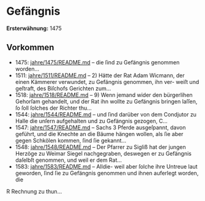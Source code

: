 # Gefängnis

**Ersterwähnung:** 1475

## Vorkommen
- 1475: [jahre/1475/README.md](../jahre/1475/README.md) – die ſind zu Gefängnis genommen worden...
- 1511: [jahre/1511/README.md](../jahre/1511/README.md) – 2) Hätte der Rat Adam Wicmann, der einen
Kämmerer verwundet, zu Gefängnis genommen, ihn ver-
weiſt und geſtraft, des Biſchofs Gerichten zum...
- 1518: [jahre/1518/README.md](../jahre/1518/README.md) – 9) Wenn jemand wider den bürgerlihen Gehorſam
gehandelt, und der Rat ihn wollte zu Gefängnis bringen
laſſen, ſo ſoll ſolches der Richter thu...
- 1544: [jahre/1544/README.md](../jahre/1544/README.md) – und ſind darüber
von dem Condjutor zu Halle die unſern aufgehalten und
zu Gefängnis gezogen, C...
- 1547: [jahre/1547/README.md](../jahre/1547/README.md) – Sachs
3 Pferde ausgeſpannt, davon geführt, und die Knechte an
die Bäume hängen wollen, als ſie aber gegen Schkölen
kommen, ſind ſie gekannt...
- 1548: [jahre/1548/README.md](../jahre/1548/README.md) – Der Pfarrer zu Sigliß hat der jungen Herzöge zu
Weimar Siegel nachgegraben, deswegen er zu Gefängnis
daſelbſt genommen, und weil er dem Rat...
- 1583: [jahre/1583/README.md](../jahre/1583/README.md) – Alldie-
weil aber ſolche ihre Untreue laut geworden, ſind ſie zu
Gefängnis genommen und ihnen auferlegt worden, die

R Rechnung zu thun...
